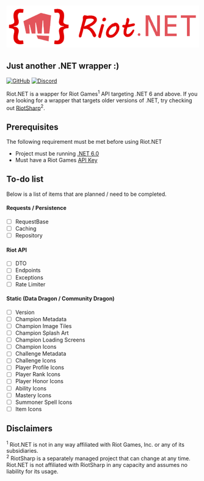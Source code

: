 # ![Riot.NET](brand/logo-transparent.png)
## Just another .NET wrapper :)

[![GitHub](https://img.shields.io/github/license/AerialByte/Riot.NET?logo=github&style=flat-square)](https://github.com/AerialByte/Riot.NET/blob/main/LICENSE)
[![Discord](https://img.shields.io/discord/1024197539102212117?color=%237289da&label=Discord&logo=discord&logoColor=%237289da&style=flat-square)](https://discord.gg/hJMAVh8YPE)

Riot.NET is a wapper for Riot Games<sup>1</sup> API targeting .NET 6 and above. If you are looking for a wrapper that targets older versions of .NET, try checking out [RiotSharp](https://github.com/BenFradet/RiotSharp)<sup>2</sup>.

## Prerequisites

The following requirement must be met before using Riot.NET

- Project must be running [.NET 6.0](https://dotnet.microsoft.com/download/dotnet/6.0)
- Must have a Riot Games [API Key](https://developer.riotgames.com/docs/portal#web-apis_api-keys)

## To-do list

Below is a list of items that are planned / need to be completed.

#### Requests / Persistence
- [ ] RequestBase
- [ ] Caching
- [ ] Repository

#### Riot API
- [ ] DTO
- [ ] Endpoints
- [ ] Exceptions
- [ ] Rate Limiter

#### Static (Data Dragon / Community Dragon)
- [ ] Version
- [ ] Champion Metadata
- [ ] Champion Image Tiles
- [ ] Champion Splash Art
- [ ] Champion Loading Screens
- [ ] Champion Icons
- [ ] Challenge Metadata
- [ ] Challenge Icons
- [ ] Player Profile Icons
- [ ] Player Rank Icons
- [ ] Player Honor Icons
- [ ] Ability Icons
- [ ] Mastery Icons
- [ ] Summoner Spell Icons
- [ ] Item Icons

## Disclaimers

<sup>1</sup> Riot.NET is not in any way affiliated with Riot Games, Inc. or any of its subsidiaries.<br />
<sup>2</sup> RiotSharp is a separately managed project that can change at any time. Riot.NET is not affiliated with RiotSharp in any capacity and assumes no liability for its usage.
